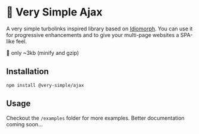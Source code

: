 # 🧩 Very Simple Ajax

A very simple turbolinks inspired library based on [Idiomorph](https://github.com/bigskysoftware/idiomorph).
You can use it for progressive enhancements and to give your multi-page websites a SPA-like feel.

💾 only ~3kb (minify and gzip)

## Installation

```
npm install @very-simple/ajax
```

## Usage

Checkout the `/examples` folder for more examples. Better documentation coming soon...
